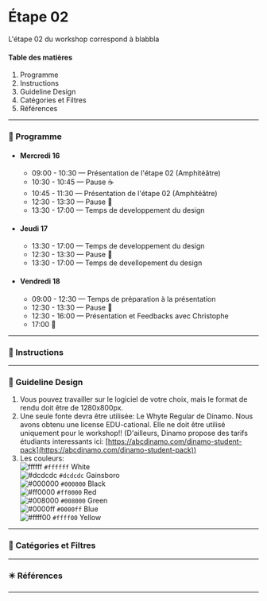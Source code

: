 # Étape 02

L'étape 02 du workshop correspond à blabbla

#### Table des matières 
1. Programme  
2. Instructions  
3. Guideline Design 
4. Catégories et Filtres 
5. Références 

--------------

### :date: Programme

* #### Mercredi 16
    * 09:00 - 10:30 — Présentation de l'étape 02 (Amphitéâtre)
    * 10:30 - 10:45 — Pause :coffee:
    * 10:45 - 11:30 — Présentation de l'étape 02 (Amphitéâtre)
    * 12:30 - 13:30 — Pause :fork_and_knife:
    * 13:30 - 17:00 — Temps de developpement du design 

* #### Jeudi 17
    * 13:30 - 17:00 — Temps de developpement du design 
    * 12:30 - 13:30 — Pause :fork_and_knife:
    * 13:30 - 17:00 — Temps de devellopement du design 

* #### Vendredi 18
    * 09:00 - 12:30 — Temps de préparation à la présentation 
    * 12:30 - 13:30 — Pause :fork_and_knife:
    * 12:30 - 16:00 — Présentation et Feedbacks avec Christophe
    * 17:00 :santa:


--------------

### :memo: Instructions

--------------

### :shaved_ice: Guideline Design 
1. Vous pouvez travailler sur le logiciel de votre choix, mais le format de rendu doit être de 1280x800px. 
2. Une seule fonte devra être utilisée: Le Whyte Regular de Dinamo. Nous avons obtenu une license EDU-cational. Elle ne doit être utilisé uniquement pour le workshop!! (D'ailleurs, Dinamo propose des tarifs étudiants interessants ici: [https://abcdinamo.com/dinamo-student-pack](https://abcdinamo.com/dinamo-student-pack))
3. Les couleurs:  
![ffffff](http://via.placeholder.com/15/FFFFFF/000000?text=+) `#ffffff` White  
![#dcdcdc](https://via.placeholder.com/15/DCDCDC/000000?text=+) `#dcdcdc` Gainsboro  
![#000000](https://via.placeholder.com/15/000000/000000?text=+) `#000000` Black  
![#ff0000](https://via.placeholder.com/15/ff0000/000000?text=+) `#ff0000` Red  
![#008000](https://via.placeholder.com/15/008000/000000?text=+) `#008000` Green  
![#0000ff](https://via.placeholder.com/15/0000ff/000000?text=+) `#0000ff` Blue   
![#ffff00](https://via.placeholder.com/15/ffff00/000000?text=+) `#ffff00` Yellow   

--------------

### :open_file_folder: Catégories et Filtres 

--------------

### :eight_pointed_black_star: Références

--------------

